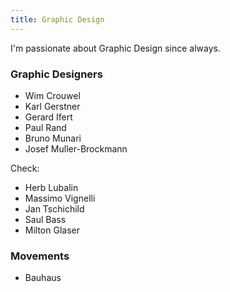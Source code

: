 ```yaml
---
title: Graphic Design
---
```


I'm passionate about Graphic Design since always. 

### Graphic Designers

- Wim Crouwel
- Karl Gerstner
- Gerard Ifert
- Paul Rand
- Bruno Munari
- Josef Muller-Brockmann

Check:

- Herb Lubalin
- Massimo Vignelli
- Jan Tschichild
- Saul Bass
- Milton Glaser

### Movements

- Bauhaus